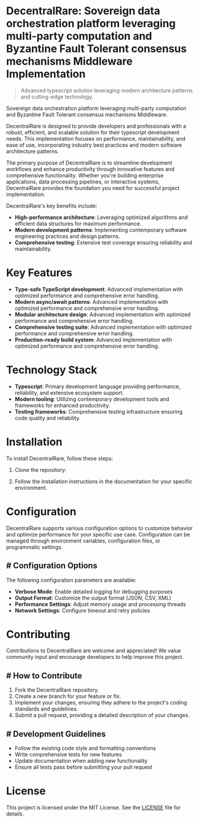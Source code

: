 <!-- fallback_DecentralRare_20250803212914_33737 -->

# DecentralRare: Sovereign data orchestration platform leveraging multi-party computation and Byzantine Fault Tolerant consensus mechanisms Middleware Implementation
> Advanced typescript solution leveraging modern architecture patterns and cutting-edge technology.

Sovereign data orchestration platform leveraging multi-party computation and Byzantine Fault Tolerant consensus mechanisms Middleware.

DecentralRare is designed to provide developers and professionals with a robust, efficient, and scalable solution for their typescript development needs. This implementation focuses on performance, maintainability, and ease of use, incorporating industry best practices and modern software architecture patterns.

The primary purpose of DecentralRare is to streamline development workflows and enhance productivity through innovative features and comprehensive functionality. Whether you're building enterprise applications, data processing pipelines, or interactive systems, DecentralRare provides the foundation you need for successful project implementation.

DecentralRare's key benefits include:

* **High-performance architecture**: Leveraging optimized algorithms and efficient data structures for maximum performance.
* **Modern development patterns**: Implementing contemporary software engineering practices and design patterns.
* **Comprehensive testing**: Extensive test coverage ensuring reliability and maintainability.

# Key Features

* **Type-safe TypeScript development**: Advanced implementation with optimized performance and comprehensive error handling.
* **Modern async/await patterns**: Advanced implementation with optimized performance and comprehensive error handling.
* **Modular architecture design**: Advanced implementation with optimized performance and comprehensive error handling.
* **Comprehensive testing suite**: Advanced implementation with optimized performance and comprehensive error handling.
* **Production-ready build system**: Advanced implementation with optimized performance and comprehensive error handling.

# Technology Stack

* **Typescript**: Primary development language providing performance, reliability, and extensive ecosystem support.
* **Modern tooling**: Utilizing contemporary development tools and frameworks for enhanced productivity.
* **Testing frameworks**: Comprehensive testing infrastructure ensuring code quality and reliability.

# Installation

To install DecentralRare, follow these steps:

1. Clone the repository:


2. Follow the installation instructions in the documentation for your specific environment.

# Configuration

DecentralRare supports various configuration options to customize behavior and optimize performance for your specific use case. Configuration can be managed through environment variables, configuration files, or programmatic settings.

## # Configuration Options

The following configuration parameters are available:

* **Verbose Mode**: Enable detailed logging for debugging purposes
* **Output Format**: Customize the output format (JSON, CSV, XML)
* **Performance Settings**: Adjust memory usage and processing threads
* **Network Settings**: Configure timeout and retry policies

# Contributing

Contributions to DecentralRare are welcome and appreciated! We value community input and encourage developers to help improve this project.

## # How to Contribute

1. Fork the DecentralRare repository.
2. Create a new branch for your feature or fix.
3. Implement your changes, ensuring they adhere to the project's coding standards and guidelines.
4. Submit a pull request, providing a detailed description of your changes.

## # Development Guidelines

* Follow the existing code style and formatting conventions
* Write comprehensive tests for new features
* Update documentation when adding new functionality
* Ensure all tests pass before submitting your pull request

# License

This project is licensed under the MIT License. See the [LICENSE](https://github.com/xgek/DecentralRare/blob/main/LICENSE) file for details.
